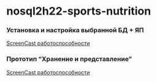 # nosql2h22-sports-nutrition

### Установка и настройка выбранной БД + ЯП

[ScreenCast работоспособности](https://drive.google.com/file/d/1UE36w35KxAbCjVriYs2VSU0rGEoRmJ1z/view?usp=sharing)

### Прототип “Хранение и представление”

[ScreenCast работоспособности](https://drive.google.com/file/d/1RHNZGhalkQIiUVcLhJt3XPwabkkwsXn9/view?usp=drivesdk)